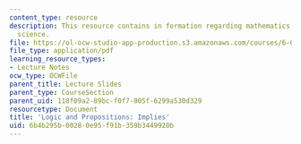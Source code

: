 ```yaml
---
content_type: resource
description: This resource contains in formation regarding mathematics for computer
  science.
file: https://ol-ocw-studio-app-production.s3.amazonaws.com/courses/6-042j-mathematics-for-computer-science-spring-2015/6b4b295b00280e95f91b359b3449920b_MIT6_042JS16_Implies.pdf
file_type: application/pdf
learning_resource_types:
- Lecture Notes
ocw_type: OCWFile
parent_title: Lecture Slides
parent_type: CourseSection
parent_uid: 118f09a2-89bc-f0f7-005f-6299a530d329
resourcetype: Document
title: 'Logic and Propositions: Implies'
uid: 6b4b295b-0028-0e95-f91b-359b3449920b
---
```

